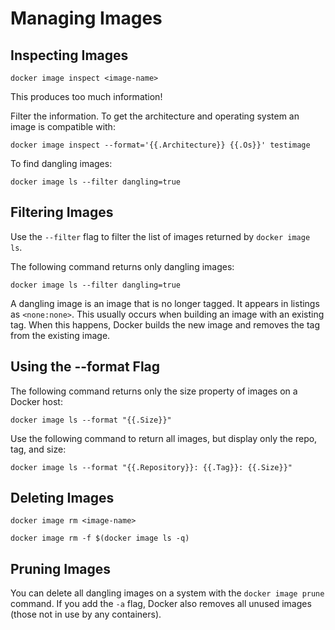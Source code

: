 # Managing Images

## Inspecting Images

```docker image inspect <image-name>```

This produces too much information!

Filter the information. To get the architecture and operating system an image is compatible with:

`docker image inspect --format='{{.Architecture}} {{.Os}}' testimage`

To find dangling images:

`docker image ls --filter dangling=true`


## Filtering Images

Use the `--filter` flag to filter the list of images returned by `docker image ls`.

The following command returns only dangling images:

```docker image ls --filter dangling=true```

A dangling image is an image that is no longer tagged. It appears in listings as `<none:none>`. This usually occurs when building an image with an existing tag. When this happens, Docker builds the new image and removes the tag from the existing image.

## Using the --format Flag

The following command returns only the size property of images on a Docker host:

```docker image ls --format "{{.Size}}"```

Use the following command to return all images, but display only the repo, tag, and size:

```docker image ls --format "{{.Repository}}: {{.Tag}}: {{.Size}}"```

## Deleting Images

`docker image rm <image-name>`

`docker image rm -f $(docker image ls -q)`

## Pruning Images

You can delete all dangling images on a system with the `docker image prune` command. If you add the `-a` flag, Docker also removes all unused images (those not in use by any containers).

